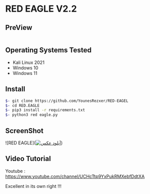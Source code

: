 # RED EAGLE V2.2


## PreView
<pre>
</pre>


## Operating Systems Tested
- Kali Linux 2021
- Windows 10
- Windows 11


## Install
```bash
$- git clone https://github.com/YounesRezxer/RED-EAGEL
$- cd RED.EAGLE
$- pip3 install -r requirements.txt
$- python3 red eagle.py 
```

## ScreenShot
![RED EAGLE](<a href="https://uupload.ir/" target="_blank"><img src="https://s8.uupload.ir/files/screenshot_2024-11-28_115901_ojjo.png" border="0" alt="آپلود عکس" /></a>)

## Video Tutorial
Youtube : https://www.youtube.com/channel/UCHcTtp9YxPukRMXebfDdtXA

Excellent in its own right !!!

